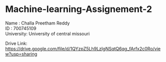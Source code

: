 # Machine-learning-Assignement-2 

Name : Challa Preetham Reddy  
ID   : 700745109  
University: University of central missouri  


Drive Link:  
https://drive.google.com/file/d/1QYzpZ5Lh9LzIgNSqtQ6qg_fArfx2c0Ro/view?usp=sharing
